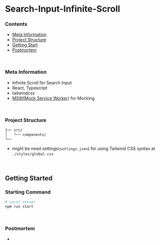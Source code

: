 # **Search-Input-Infinite-Scroll**

### **Contents**

- [Meta Information](#Meta-Information)
- [Project Structure](#Project-structure)
- [Getting Start](#Getting-Start)
- [Postmortem](#Postmortem)

</br>

### **Meta Information**

- Infinite Scroll for Search Input
- React, Typescript
- tailwindcss
- [MSW(Mock Service Worker)](https://mswjs.io/) for Mocking

</br>

### **Project Structure**

```bash
├── src/
│   └── components/
└──
```

- might be need settings(`settings.json`) for using Tailwind CSS syntax at `./styles/global.css`

</br>

## **Getting Started**

### **Starting Command**

```bash
# Local server
npm run start
```

</br>

### **Postmortem**

-
